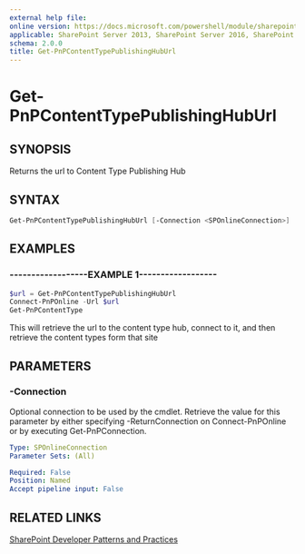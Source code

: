 ```yaml
---
external help file:
online version: https://docs.microsoft.com/powershell/module/sharepoint-pnp/get-pnpcontenttypepublishinghuburl
applicable: SharePoint Server 2013, SharePoint Server 2016, SharePoint Server 2019, SharePoint Online
schema: 2.0.0
title: Get-PnPContentTypePublishingHubUrl
---
```


# Get-PnPContentTypePublishingHubUrl

## SYNOPSIS
Returns the url to Content Type Publishing Hub

## SYNTAX 

```powershell
Get-PnPContentTypePublishingHubUrl [-Connection <SPOnlineConnection>]
```

## EXAMPLES

### ------------------EXAMPLE 1------------------
```powershell
$url = Get-PnPContentTypePublishingHubUrl
Connect-PnPOnline -Url $url
Get-PnPContentType

```

This will retrieve the url to the content type hub, connect to it, and then retrieve the content types form that site

## PARAMETERS

### -Connection
Optional connection to be used by the cmdlet. Retrieve the value for this parameter by either specifying -ReturnConnection on Connect-PnPOnline or by executing Get-PnPConnection.

```yaml
Type: SPOnlineConnection
Parameter Sets: (All)

Required: False
Position: Named
Accept pipeline input: False
```

## RELATED LINKS

[SharePoint Developer Patterns and Practices](https://aka.ms/sppnp)